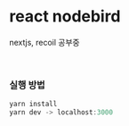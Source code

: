 # react nodebird

<p>nextjs, recoil 공부중</p>
<br/>

### 실행 방법
```javascript
yarn install
yarn dev -> localhost:3000
```